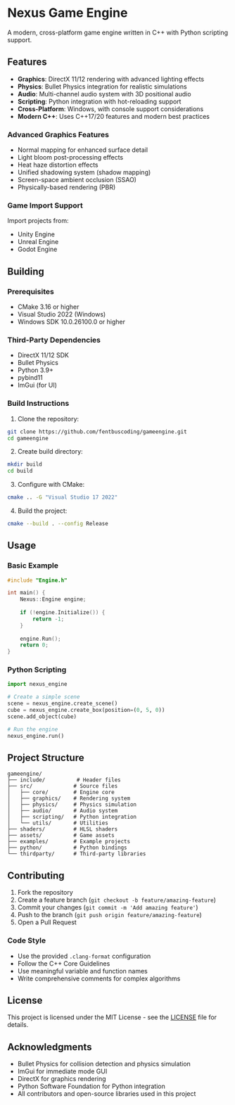 # Nexus Game Engine

A modern, cross-platform game engine written in C++ with Python scripting support.

## Features

- **Graphics**: DirectX 11/12 rendering with advanced lighting effects
- **Physics**: Bullet Physics integration for realistic simulations
- **Audio**: Multi-channel audio system with 3D positional audio
- **Scripting**: Python integration with hot-reloading support
- **Cross-Platform**: Windows, with console support considerations
- **Modern C++**: Uses C++17/20 features and modern best practices

### Advanced Graphics Features

- Normal mapping for enhanced surface detail
- Light bloom post-processing effects
- Heat haze distortion effects
- Unified shadowing system (shadow mapping)
- Screen-space ambient occlusion (SSAO)
- Physically-based rendering (PBR)

### Game Import Support

Import projects from:
- Unity Engine
- Unreal Engine
- Godot Engine

## Building

### Prerequisites

- CMake 3.16 or higher
- Visual Studio 2022 (Windows)
- Windows SDK 10.0.26100.0 or higher

### Third-Party Dependencies

- DirectX 11/12 SDK
- Bullet Physics
- Python 3.9+
- pybind11
- ImGui (for UI)

### Build Instructions

1. Clone the repository:
```bash
git clone https://github.com/fentbuscoding/gameengine.git
cd gameengine
```

2. Create build directory:
```bash
mkdir build
cd build
```

3. Configure with CMake:
```bash
cmake .. -G "Visual Studio 17 2022"
```

4. Build the project:
```bash
cmake --build . --config Release
```

## Usage

### Basic Example

```cpp
#include "Engine.h"

int main() {
    Nexus::Engine engine;
    
    if (!engine.Initialize()) {
        return -1;
    }
    
    engine.Run();
    return 0;
}
```

### Python Scripting

```python
import nexus_engine

# Create a simple scene
scene = nexus_engine.create_scene()
cube = nexus_engine.create_box(position=(0, 5, 0))
scene.add_object(cube)

# Run the engine
nexus_engine.run()
```

## Project Structure

```
gameengine/
├── include/          # Header files
├── src/             # Source files
│   ├── core/        # Engine core
│   ├── graphics/    # Rendering system
│   ├── physics/     # Physics simulation
│   ├── audio/       # Audio system
│   ├── scripting/   # Python integration
│   └── utils/       # Utilities
├── shaders/         # HLSL shaders
├── assets/          # Game assets
├── examples/        # Example projects
├── python/          # Python bindings
└── thirdparty/      # Third-party libraries
```

## Contributing

1. Fork the repository
2. Create a feature branch (`git checkout -b feature/amazing-feature`)
3. Commit your changes (`git commit -m 'Add amazing feature'`)
4. Push to the branch (`git push origin feature/amazing-feature`)
5. Open a Pull Request

### Code Style

- Use the provided `.clang-format` configuration
- Follow the C++ Core Guidelines
- Use meaningful variable and function names
- Write comprehensive comments for complex algorithms

## License

This project is licensed under the MIT License - see the [LICENSE](LICENSE) file for details.

## Acknowledgments

- Bullet Physics for collision detection and physics simulation
- ImGui for immediate mode GUI
- DirectX for graphics rendering
- Python Software Foundation for Python integration
- All contributors and open-source libraries used in this project
